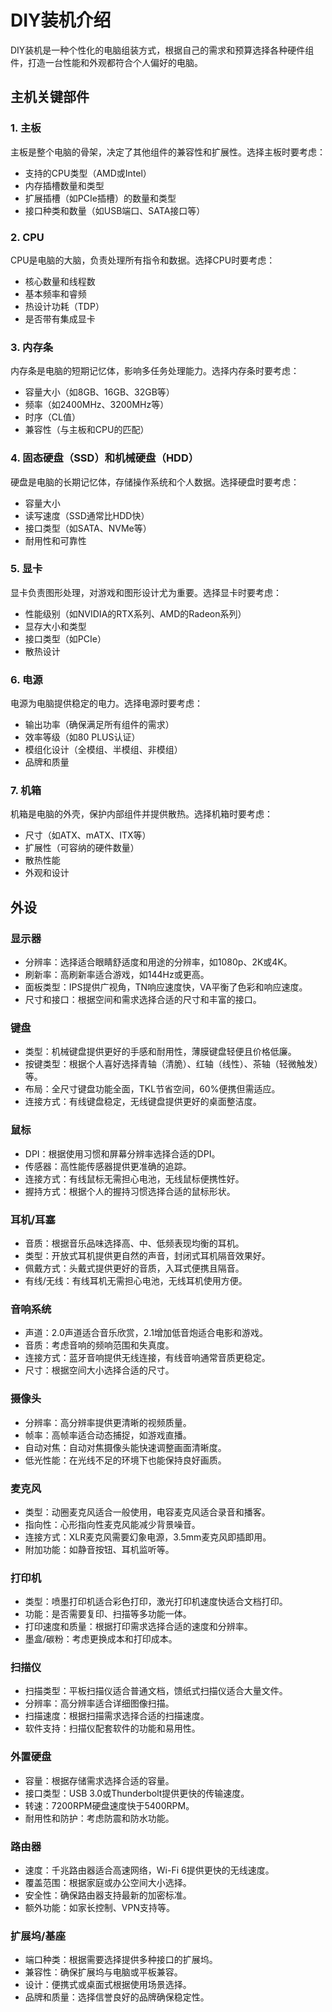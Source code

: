 # DIY装机介绍

DIY装机是一种个性化的电脑组装方式，根据自己的需求和预算选择各种硬件组件，打造一台性能和外观都符合个人偏好的电脑。

## 主机关键部件

### 1. 主板
主板是整个电脑的骨架，决定了其他组件的兼容性和扩展性。选择主板时要考虑：
- 支持的CPU类型（AMD或Intel）
- 内存插槽数量和类型
- 扩展插槽（如PCIe插槽）的数量和类型
- 接口种类和数量（如USB端口、SATA接口等）

### 2. CPU
CPU是电脑的大脑，负责处理所有指令和数据。选择CPU时要考虑：
- 核心数量和线程数
- 基本频率和睿频
- 热设计功耗（TDP）
- 是否带有集成显卡

### 3. 内存条
内存条是电脑的短期记忆体，影响多任务处理能力。选择内存条时要考虑：
- 容量大小（如8GB、16GB、32GB等）
- 频率（如2400MHz、3200MHz等）
- 时序（CL值）
- 兼容性（与主板和CPU的匹配）

### 4. 固态硬盘（SSD）和机械硬盘（HDD）
硬盘是电脑的长期记忆体，存储操作系统和个人数据。选择硬盘时要考虑：
- 容量大小
- 读写速度（SSD通常比HDD快）
- 接口类型（如SATA、NVMe等）
- 耐用性和可靠性

### 5. 显卡
显卡负责图形处理，对游戏和图形设计尤为重要。选择显卡时要考虑：
- 性能级别（如NVIDIA的RTX系列、AMD的Radeon系列）
- 显存大小和类型
- 接口类型（如PCIe）
- 散热设计

### 6. 电源 
电源为电脑提供稳定的电力。选择电源时要考虑：
- 输出功率（确保满足所有组件的需求）
- 效率等级（如80 PLUS认证）
- 模组化设计（全模组、半模组、非模组）
- 品牌和质量

### 7. 机箱 
机箱是电脑的外壳，保护内部组件并提供散热。选择机箱时要考虑：
- 尺寸（如ATX、mATX、ITX等）
- 扩展性（可容纳的硬件数量）
- 散热性能
- 外观和设计

## 外设

### 显示器
- 分辨率：选择适合眼睛舒适度和用途的分辨率，如1080p、2K或4K。
- 刷新率：高刷新率适合游戏，如144Hz或更高。
- 面板类型：IPS提供广视角，TN响应速度快，VA平衡了色彩和响应速度。
- 尺寸和接口：根据空间和需求选择合适的尺寸和丰富的接口。

### 键盘
- 类型：机械键盘提供更好的手感和耐用性，薄膜键盘轻便且价格低廉。
- 按键类型：根据个人喜好选择青轴（清脆）、红轴（线性）、茶轴（轻微触发）等。
- 布局：全尺寸键盘功能全面，TKL节省空间，60%便携但需适应。
- 连接方式：有线键盘稳定，无线键盘提供更好的桌面整洁度。

### 鼠标
- DPI：根据使用习惯和屏幕分辨率选择合适的DPI。
- 传感器：高性能传感器提供更准确的追踪。
- 连接方式：有线鼠标无需担心电池，无线鼠标便携性好。
- 握持方式：根据个人的握持习惯选择合适的鼠标形状。

### 耳机/耳塞
- 音质：根据音乐品味选择高、中、低频表现均衡的耳机。
- 类型：开放式耳机提供更自然的声音，封闭式耳机隔音效果好。
- 佩戴方式：头戴式提供更好的音质，入耳式便携且隔音。
- 有线/无线：有线耳机无需担心电池，无线耳机使用方便。

### 音响系统
- 声道：2.0声道适合音乐欣赏，2.1增加低音炮适合电影和游戏。
- 音质：考虑音响的频响范围和失真度。
- 连接方式：蓝牙音响提供无线连接，有线音响通常音质更稳定。
- 尺寸：根据空间大小选择合适的尺寸。

### 摄像头
- 分辨率：高分辨率提供更清晰的视频质量。
- 帧率：高帧率适合动态捕捉，如游戏直播。
- 自动对焦：自动对焦摄像头能快速调整画面清晰度。
- 低光性能：在光线不足的环境下也能保持良好画质。

### 麦克风
- 类型：动圈麦克风适合一般使用，电容麦克风适合录音和播客。
- 指向性：心形指向性麦克风能减少背景噪音。
- 连接方式：XLR麦克风需要幻象电源，3.5mm麦克风即插即用。
- 附加功能：如静音按钮、耳机监听等。

### 打印机
- 类型：喷墨打印机适合彩色打印，激光打印机速度快适合文档打印。
- 功能：是否需要复印、扫描等多功能一体。
- 打印速度和质量：根据打印需求选择合适的速度和分辨率。
- 墨盒/碳粉：考虑更换成本和打印成本。

### 扫描仪
- 扫描类型：平板扫描仪适合普通文档，馈纸式扫描仪适合大量文件。
- 分辨率：高分辨率适合详细图像扫描。
- 扫描速度：根据扫描需求选择合适的扫描速度。
- 软件支持：扫描仪配套软件的功能和易用性。

### 外置硬盘
- 容量：根据存储需求选择合适的容量。
- 接口类型：USB 3.0或Thunderbolt提供更快的传输速度。
- 转速：7200RPM硬盘速度快于5400RPM。
- 耐用性和防护：考虑防震和防水功能。

### 路由器
- 速度：千兆路由器适合高速网络，Wi-Fi 6提供更快的无线速度。
- 覆盖范围：根据家庭或办公空间大小选择。
- 安全性：确保路由器支持最新的加密标准。
- 额外功能：如家长控制、VPN支持等。

### 扩展坞/基座
- 端口种类：根据需要选择提供多种接口的扩展坞。
- 兼容性：确保扩展坞与电脑或平板兼容。
- 设计：便携式或桌面式根据使用场景选择。
- 品牌和质量：选择信誉良好的品牌确保稳定性。